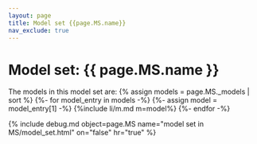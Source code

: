 ```yaml
---
layout: page
title: Model set {{page.MS.name}}
nav_exclude: true
---
```


# Model set: {{ page.MS.name }}

The models in this model set are:
{% assign models = page.MS._models | sort %}
{%- for model_entry in models -%}
{%- assign model = model_entry[1] -%}
{%include li/m.md  m=model%}
{%- endfor -%}

{% include debug.md object=page.MS name="model set in MS/model_set.html" on="false" hr="true"  %}

